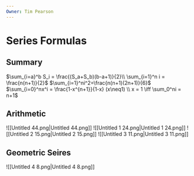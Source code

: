 ```yaml
---
Owner: Tim Pearson
---
```

# Series Formulas
## Summary
$\sum_{i=a}^b S_i = \frac{(S_a+S_b)(b-a+1)}{2}\\  
\sum_{i=1}^n i = \frac{n(n+1)}{2}$
$\sum_{i=1}^ni^2=\frac{n(n+1)(2n+1)}{6}$
$\sum_{i=0}^nx^i = \frac{1-x^{n+1}}{1-x} (x\neq1)  
\\  
x = 1 \iff \sum_0^ni = n+1$
## Arithmetic
![[Untitled 44.png|Untitled 44.png]]
![[Untitled 1 24.png|Untitled 1 24.png]]
![[Untitled 2 15.png|Untitled 2 15.png]]
![[Untitled 3 11.png|Untitled 3 11.png]]
## Geometric Seires
![[Untitled 4 8.png|Untitled 4 8.png]]